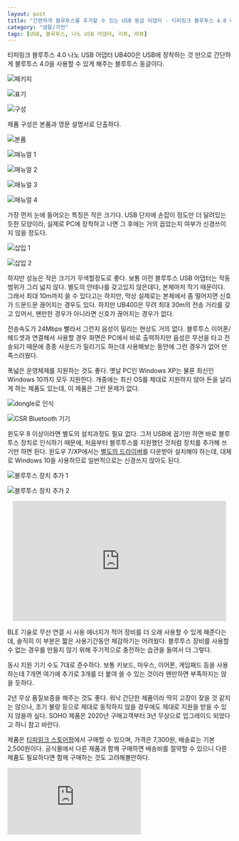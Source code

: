 ```yaml
---
layout: post
title: "간편하게 블루투스를 추가할 수 있는 USB 동급 어댑터 - 티피링크 블루투스 4.0 나노 USB 어댑터 UB400"
category: "생활/가전"
tags: [USB, 블루투스, 나노 USB 어댑터, 리뷰, 레뷰]
---
```


티피링크 블루투스 4.0 나노 USB 어댑터 UB400은
USB에 장착하는 것 만으로 간단하게 블루투스 4.0을 사용할 수 있게 해주는
블루투스 동글이다.

![패키지](https://lh3.googleusercontent.com/HDhSBp5gVQdwdPufVqSOvUDvwJPaQK5I2LjMpUhemXKP1MW9EJ3B76UX7N0q4JF_HWu4-MyCLz48-A=s480)

![표기](https://lh3.googleusercontent.com/h5d491njO53s-XTJ9dWCwbisx_qIHbKzRqUwzFt0_DZk-ZMR8OYWAVrsuwzjn0PiZFk0eQ3e4XpZsw=s480)

![구성](https://lh3.googleusercontent.com/gdgpCPUOeWMuxEv56B8H5DlX6tD5-VoFhnAa3ttN_YhDIVZXNrF1-EgOeJNEG4mSu9w1r_dAp5gh1Q=s480)

제품 구성은 본품과 영문 설명서로 단촐하다.

![본품](https://lh3.googleusercontent.com/DaErL9ZpjeVJE-x0-7E90IYUWetoI7ComNbqYmuAefXFtV4S_HVcEm_v1psMyYSboHu5fMVN4q6nKQ=s480)

![매뉴얼 1](https://lh3.googleusercontent.com/7S-KuzI2E-j8swX2K4w7EIuN_cHbBhqF6Hn1Lk16mo9c-1jzniJYUSxw02xu9VI223vAHRVu4zmyFw=s480)

![매뉴얼 2](https://lh3.googleusercontent.com/5u_7dLaqJHFOh6meA-As4DIlcEMJKY78fK1esO1S2vtt1vSh5qGyT7IEOLXUZceGGksaKzd3GTa90w=s480)

![매뉴얼 3](https://lh3.googleusercontent.com/UYGCaLu78PCaLUGZul0XoD-7JXTr9-gcklJSoPOkx0XSZQlPrfMzpQ97vzv0yxJzHBfEvGWuw4f_Tw=s480)

![매뉴얼 4](https://lh3.googleusercontent.com/hHw0KGoBDcija5k0g-hGrWgnycoEY4Y96r7t9LLY_AqpLQEqTstdBdXi2NlrbT9RzZmriEB58SiE4Q=s480)

가장 먼저 눈에 들어오는 특징은 작은 크기다.
USB 단자에 손잡이 정도만 더 달려있는 듯한 모양이라,
실제로 PC에 장착하고 나면 그 후에는 거의 꼽았는지 여부가 신경쓰이지 않을 정도다.

![삽입 1](https://lh3.googleusercontent.com/_p5ru5_6-yZcU0-ghEruzDmJJmT4lcalmj-fyAGc-8FFUm-Yo9X673SVUgq8dnAuw4l0fsGeKKtDDQ=s480)

![삽입 2](https://lh3.googleusercontent.com/2dYRhkwQpuIyGYXX74FRV2L4C8_UTS73kKrN4F91JoB5IZBFCeG8KIc_vkgFHdW0HVDccQDiKVXGiQ=s480)

하지만 성능은 작은 크기가 무색할정도로 좋다.
보통 이런 블루투스 USB 어댑터는 작동범위가 그리 넓지 않다.
별도의 안테나를 갖고있지 않은데다, 본체마저 작기 때문이다.
그래서 최대 10m까지 쓸 수 있다고는 하지만,
막상 실제로는 본체에서 좀 떨어지면 신호가 드문드문 끊어지는 경우도 있다.
하지만 UB400은 무려 최대 30m의 전송 거리를 갖고 있어서,
왠만한 경우가 아니라면 신호가 끊어지는 경우가 없다.

전송속도가 24Mbps 빨라서 그런지 음성이 밀리는 현상도 거의 없다.
블루투스 이어폰/헤드셋과 연결해서 사용할 경우
화면은 PC에서 바로 출력하지만
음성은 무선을 타고 전송되기 때문에 종종 사운드가 밀리기도 하는데
사용해보는 동안에 그런 경우가 없어 만족스러웠다.

폭넓은 운영체제를 지원하는 것도 좋다.
옛날 PC인 Windows XP는 물론 최신인 Windows 10까지 모두 지원한다.
개중에는 최신 OS를 제대로 지원하지 않아 돈을 날리게 하는 제품도 있는데,
이 제품은 그런 문제가 없다.

![dongle로 인식](https://lh3.googleusercontent.com/_IG-un-9hNSW7L-N12tIek2VspE5mYdHjiNfzi4UfxR9mxeP0WebaW6DXJZh6vY8Ecm1cTb_Hutcxg=s480)

![CSR Bluetooth 기기](https://lh3.googleusercontent.com/wcXw86YvHftsXWTzijliVZHOjlvnetxytiJGbSO306i2PDhVnNCgCIyhiwqTQ62syTEradfWh5l8qA=s480)

윈도우 8 이상이라면 별도의 설치과정도 필요 없다.
그저 USB에 꼽기만 하면 바로 블루투스 장치로 인식하기 때문에,
처음부터 블루투스를 지원했던 것처럼 장치를 추가해 쓰기만 하면 된다.
윈도우 7/XP에서는 [별도의 드라이버](https://www.tp-link.com/kr/support/download/ub400/#Driver)를 다운받아 설치해야 하는데,
대체로 Windows 10을 사용하므로 일반적으로는 신경쓰지 않아도 된다.

![블루투스 장치 추가 1](https://lh3.googleusercontent.com/4mevT2zth-_TJC_Qt74WX8yD4yHmRNda8xSqVAENEJXehL5GtPKSfHZNfyYF3n5Sf9cEMH5gM5yG8A=s480)

![블루투스 장치 추가 2](https://lh3.googleusercontent.com/iFw4x5-eUvrRaiatGgXbMMQUefQPR7ZB1GaResh2yIMlrh7V3yTRHDiOatb1YIMfJyCxQahhiFNVpg=s480)

<center><iframe width="480" height="270" src="https://www.youtube.com/embed/CY5gBd_nRr8" frameborder="0" allow="accelerometer; autoplay; encrypted-media; gyroscope; picture-in-picture" allowfullscreen></iframe></center>

BLE 기술로 무선 연결 시 사용 에너지가 적어 장비를 더 오래 사용할 수 있게 해준다는데,
솔직히 이 부분은 짧은 사용기간동안 체감하기는 어려웠다.
블루투스 장비를 사용할 수 없는 경우를 만들지 않기 위해 주기적으로 충전하는 습관을 들여서 더 그렇다.

동시 지원 기기 수도 7대로 준수하다.
보통 키보드, 마우스, 이어폰, 게임패드 등을 사용하는데
7개면 여기에 추가로 3개를 더 붙여 쓸 수 있는 것이라
왠만하면 부족하지는 않을 듯하다.

2년 무상 품질보증을 해주는 것도 좋다.
워낙 간단한 제품이라 딱히 고장이 잦을 것 같지는 않으나,
초기 불량 등으로 제대로 동작하지 않을 경우에도 제대로 지원을 받을 수 있지 않을까 싶다.
SOHO 제품은 2020년 구매고객부터 3년 무상으로 업그레이드 되었다고 하니 참고 바란다.

제품은 [티피링크 스토어팜](https://smartstore.naver.com/tplink/products/4750532470)에서 구매할 수 있으며,
가격은 7,300원, 배송료는 기본 2,500원이다.
공식몰에서 다른 제품과 함께 구매하면 배송비를 절약할 수 있으니
다른 제품도 필요하다면 함께 구매하는 것도 고려해볼만하다.



![스폰서 배너](https://www.revu.net/campaign/img.php?p=23a2b9211ab6ea7cbc58964d98939d73706b726f6288a07c23ddbe4d377c1660&amp;v=4 "이 글은 레뷰를 통해 해당 업체에서 제품을 제공받아 작성했다.")
